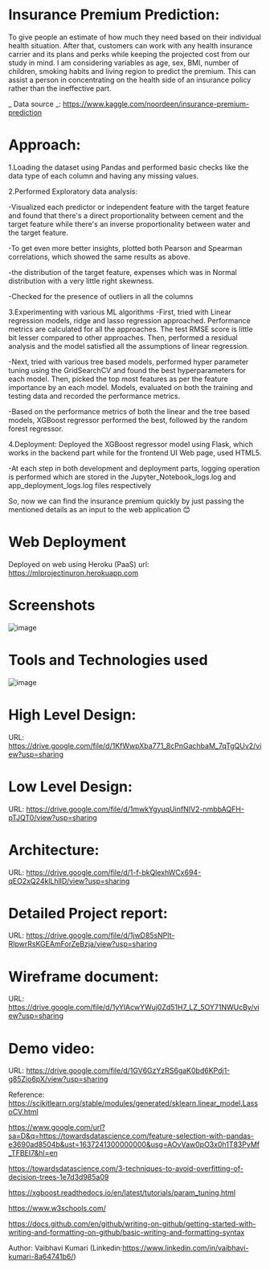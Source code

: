 # Insurance Premium Prediction:
To give people an estimate of how much they need based on their individual health situation. After that, customers can work with any health insurance carrier and its plans and perks while keeping the projected cost from our study in mind. I am considering variables as age, sex, BMI, number of children, smoking habits and living region to predict the premium. This can assist a person in concentrating on the health side of an insurance policy rather than the ineffective part.

_ Data source _: https://www.kaggle.com/noordeen/insurance-premium-prediction

# Approach:
1.Loading the dataset using Pandas and performed basic checks like the data type of each column and having any missing values.

2.Performed Exploratory data analysis:

-Visualized each predictor or independent feature with the target feature and found that there's a direct proportionality between cement and the target feature while there's an inverse proportionality between water and the target feature.

-To get even more better insights, plotted both Pearson and Spearman correlations, which showed the same results as above.

-the distribution of the target feature, expenses which was in Normal distribution with a very little right skewness.

-Checked for the presence of outliers in all the columns

3.Experimenting with various ML algorithms
-First, tried with Linear regression models, ridge and lasso regression approached. Performance metrics are calculated for all the approaches. The test RMSE score is little bit lesser compared to other approaches. Then, performed a residual analysis and the model satisfied all the assumptions of linear regression.

-Next, tried with various tree based models, performed hyper parameter tuning using the GridSearchCV and found the best hyperparameters for each model. Then, picked the top most features as per the feature importance by an each model. Models, evaluated on both the training and testing data and recorded the performance metrics.

-Based on the performance metrics of both the linear and the tree based models, XGBoost regressor performed the best, followed by the random forest regressor.

4.Deployment: Deployed the XGBoost regressor model using Flask, which works in the backend part while for the frontend UI Web page, used HTML5.

-At each step in both development and deployment parts, logging operation is performed which are stored in the Jupyter_Notebook_logs.log and app_deployment_logs.log files respectively


So, now we can find the insurance premium quickly by just passing the mentioned details as an input to the web application 😊

# Web Deployment
Deployed on web using Heroku (PaaS) url: https://mlprojectinuron.herokuapp.com


# Screenshots
![image](https://user-images.githubusercontent.com/73634081/143826759-34bc5619-e830-42ea-b3a7-97f790e21932.png)
# Tools and Technologies used
![image](https://user-images.githubusercontent.com/73634081/143826962-8d0285e7-bbb5-4a03-a62d-9272efffd05c.png)
# High Level Design:
URL:  https://drive.google.com/file/d/1KfWwpXba771_8cPnGachbaM_7qTgQUv2/view?usp=sharing


# Low Level Design:
URL:  https://drive.google.com/file/d/1mwkYgyuqUinfNIV2-nmbbAQFH-pTJQT0/view?usp=sharing


# Architecture:
URL: https://drive.google.com/file/d/1-f-bkQlexhWCx694-qEO2xQ24klLhlID/view?usp=sharing


# Detailed Project report:
URL: https://drive.google.com/file/d/1jwD85sNPlt-RIpwrRsKGEAmForZeBzja/view?usp=sharing


# Wireframe document:
URL: https://drive.google.com/file/d/1yYlAcwYWuj0Zd51H7_LZ_5OY71NWUcBy/view?usp=sharing

# Demo video:
URL: https://drive.google.com/file/d/1GV6GzYzRS6gaK0bd6KPdj1-g85Zio6pX/view?usp=sharing


Reference:
https://scikitlearn.org/stable/modules/generated/sklearn.linear_model.LassoCV.html

https://www.google.com/url?sa=D&q=https://towardsdatascience.com/feature-selection-with-pandas-e3690ad8504b&ust=1637241300000000&usg=AOvVaw0pO3x0h1T83PvMf_TFBEI7&hl=en

https://towardsdatascience.com/3-techniques-to-avoid-overfitting-of-decision-trees-1e7d3d985a09

https://xgboost.readthedocs.io/en/latest/tutorials/param_tuning.html

https://www.w3schools.com/

https://docs.github.com/en/github/writing-on-github/getting-started-with-writing-and-formatting-on-github/basic-writing-and-formatting-syntax

Author:
Vaibhavi Kumari  (Linkedin:https://www.linkedin.com/in/vaibhavi-kumari-8a64741b6/)
